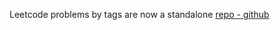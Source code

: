 Leetcode problems by tags are now a standalone [repo - github](https://github.com/zea7ot/leetcode-problems-by-tags-zea7ot)